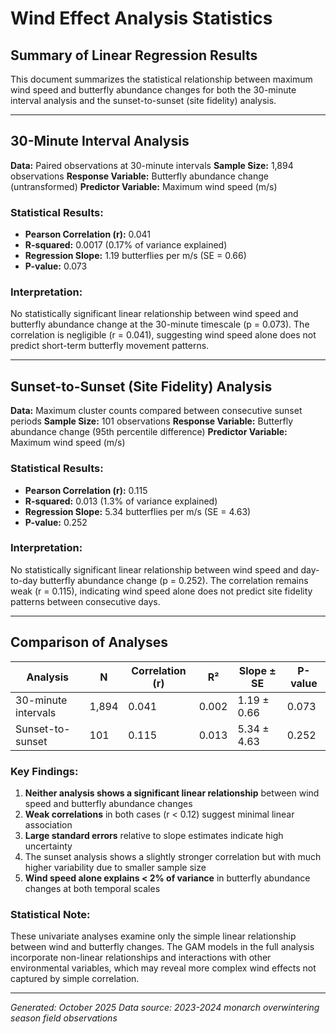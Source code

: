 # Wind Effect Analysis Statistics

## Summary of Linear Regression Results

This document summarizes the statistical relationship between maximum wind speed and butterfly abundance changes for both the 30-minute interval analysis and the sunset-to-sunset (site fidelity) analysis.

---

## 30-Minute Interval Analysis

**Data:** Paired observations at 30-minute intervals
**Sample Size:** 1,894 observations
**Response Variable:** Butterfly abundance change (untransformed)
**Predictor Variable:** Maximum wind speed (m/s)

### Statistical Results:
- **Pearson Correlation (r):** 0.041
- **R-squared:** 0.0017 (0.17% of variance explained)
- **Regression Slope:** 1.19 butterflies per m/s (SE = 0.66)
- **P-value:** 0.073

### Interpretation:
No statistically significant linear relationship between wind speed and butterfly abundance change at the 30-minute timescale (p = 0.073). The correlation is negligible (r = 0.041), suggesting wind speed alone does not predict short-term butterfly movement patterns.

---

## Sunset-to-Sunset (Site Fidelity) Analysis

**Data:** Maximum cluster counts compared between consecutive sunset periods
**Sample Size:** 101 observations
**Response Variable:** Butterfly abundance change (95th percentile difference)
**Predictor Variable:** Maximum wind speed (m/s)

### Statistical Results:
- **Pearson Correlation (r):** 0.115
- **R-squared:** 0.013 (1.3% of variance explained)
- **Regression Slope:** 5.34 butterflies per m/s (SE = 4.63)
- **P-value:** 0.252

### Interpretation:
No statistically significant linear relationship between wind speed and day-to-day butterfly abundance change (p = 0.252). The correlation remains weak (r = 0.115), indicating wind speed alone does not predict site fidelity patterns between consecutive days.

---

## Comparison of Analyses

| Analysis | N | Correlation (r) | R² | Slope ± SE | P-value |
|----------|---|-----------------|-----|------------|---------|
| 30-minute intervals | 1,894 | 0.041 | 0.002 | 1.19 ± 0.66 | 0.073 |
| Sunset-to-sunset | 101 | 0.115 | 0.013 | 5.34 ± 4.63 | 0.252 |

### Key Findings:
1. **Neither analysis shows a significant linear relationship** between wind speed and butterfly abundance changes
2. **Weak correlations** in both cases (r < 0.12) suggest minimal linear association
3. **Large standard errors** relative to slope estimates indicate high uncertainty
4. The sunset analysis shows a slightly stronger correlation but with much higher variability due to smaller sample size
5. **Wind speed alone explains < 2% of variance** in butterfly abundance changes at both temporal scales

### Statistical Note:
These univariate analyses examine only the simple linear relationship between wind and butterfly changes. The GAM models in the full analysis incorporate non-linear relationships and interactions with other environmental variables, which may reveal more complex wind effects not captured by simple correlation.

---

*Generated: October 2025*
*Data source: 2023-2024 monarch overwintering season field observations*